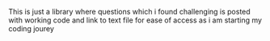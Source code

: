 This is just a library where questions which i found challenging is posted with working code and link to text file for ease of access as i am starting my coding jourey
